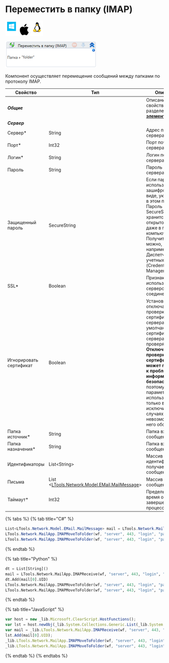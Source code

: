 # Переместить в папку (IMAP)

![](<../../../.gitbook/assets/image (100) (1) (1) (1) (1) (1) (1) (10) (236).png>)

![](<../../../.gitbook/assets/image (427).png>)

Компонент осуществляет перемещение сообщений между папками по протоколу IMAP.

| Свойство           | Тип                                                                       | Описание                                           |
| ------------------ | ------------------------------------------------------------------------- | -------------------------------------------------- |
| ***Общие***        |   | Описание общих свойств см. в разделе [**Работа с элементами**](https://docs.primo-rpa.ru/primo-rpa/primo-studio/process/elements) |
| ***Сервер***       |   |   |
| Сервер\*           | String                                                                    | Адрес почтового сервера                            |
| Порт\*             | Int32                                                                     | Порт почтового сервера                             |
| Логин\*            | String                                                                    | Логин почтового сервера                            |
| Пароль             | String                                                                    | Пароль почтового сервера                           |
| Защищенный пароль  | SecureString  | Если пароль используется в зашифрованном виде, укажите его в этом поле. Пароль в формате SecureString не хранится в открытом виде даже в памяти компьютера. Получить его можно, например, из Диспетчера учетных данных (Credential Manager) |
| SSL\*              | Boolean                                                                   | Признак использования сервером соединения SSL      |
| Игнорировать сертификат | Boolean                                                              | Установка флага отключает проверку SSL-сертификата сервера. По умолчанию сертификат сервера проверяется. **Отключение проверки SSL-сертификата может привести к проблемам информационной безопасности (!)**, поэтому параметр следует использовать только в исключительных случаях, когда невозможно без него обойтись    |
| Папка источник\*   | String                                                                    | Папка входящих сообщений                           |
| Папка назначения\* | String                                                                    | Папка входящих сообщений                           |
| Идентификаторы     | List\<String>                                                             | Массив идентификаторов получаемых сообщений        |
| Письма             | List <[LTools.Network.Model.EMail.MailMessage](datatypes/mailmessage.md)> | Массив сообщений                                   |
| Таймаут\*          | Int32                                                                     | Предельное время ожидания завершения процесса (мс) |

{% tabs %}
{% tab title="C#" %}
```csharp
List<LTools.Network.Model.EMail.MailMessage> mail = LTools.Network.MailApp.IMAPReceive(wf, "server", 443, "login", "password", "inbox", false, true, false, null, DateTime.Now.AddDays(-2), DateTime.Now, false, false, 10000);
LTools.Network.MailApp.IMAPMoveToFolder(wf, "server", 443, "login", "password", "inbox", "outbox", new List<string>() { mail[0].UID }, false, 10000);
LTools.Network.MailApp.IMAPMoveToFolder(wf, "server", 443, "login", "password", "inbox", "outbox", mail, false, 10000);
```
{% endtab %}

{% tab title="Python" %}
```python
dt = List[String]()
mail = LTools.Network.MailApp.IMAPReceive(wf, "server", 443, "login", "password", "inbox", False, True, False, null, DateTime.Now.AddDays(-2), DateTime.Now, False, False, 10000)
dt.Add(mail[0].UID)
LTools.Network.MailApp.IMAPMoveToFolder(wf, "server", 443, "login", "password", "inbox", "outbox", dt, False, 10000)
LTools.Network.MailApp.IMAPMoveToFolder(wf, "server", 443, "login", "password", "inbox", "outbox", mail, False, 10000)
```
{% endtab %}

{% tab title="JavaScript" %}
```javascript
var host = new _lib.Microsoft.ClearScript.HostFunctions();
var lst = host.newObj(_lib.System.Collections.Generic.List(_lib.System.String));
var mail = _lib.LTools.Network.MailApp.IMAPReceive(wf, "server", 443, "login", "password", "inbox", false, true, false, null, _lib.DateTime.Now.AddDays(-2), _lib.DateTime.Now, false, false, 10000);
lst.Add(mail[0].UID);
_lib.LTools.Network.MailApp.IMAPMoveToFolder(wf, "server", 443, "login", "password", "inbox", "outbox", lst, false, 10000);
_lib.LTools.Network.MailApp.IMAPMoveToFolder(wf, "server", 443, "login", "password", "inbox", "outbox", mail, false, 10000);
```
{% endtab %}
{% endtabs %}
